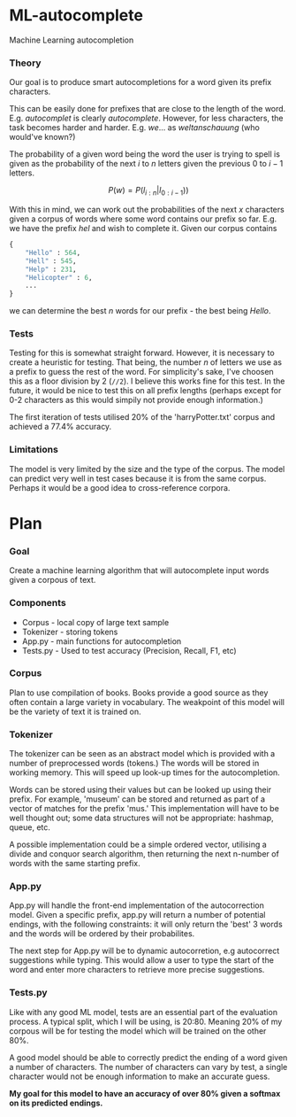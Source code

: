 # ML-autocomplete

Machine Learning autocompletion

### Theory

Our goal is to produce smart autocompletions for a word given its prefix characters. 

This can be easily done for prefixes that are close to the length of the word. E.g. $autocomplet$ is clearly $autocomplete$. However, for less characters, the task becomes harder and harder. E.g. $we...$ as $weltanschauung$ (who would've known?)

The probability of a given word being the word the user is trying to spell is given as the probability of the next $i$ to $n$ letters given the previous $0$ to $i-1$ letters.

$$
P(w) = P(l_{i:n}|l_{0:i-1}))
$$

With this in mind, we can work out the probabilities of the next $x$ characters given a corpus of words where some word contains our prefix so far. E.g. we have the prefix $hel$ and wish to complete it. Given our corpus contains 

```python
{
	"Hello" : 564, 
	"Hell" : 545,
	"Help" : 231,
	"Helicopter" : 6,
	...
}
```

we can determine the best $n$ words for our prefix - the best being $Hello$.

### Tests

Testing for this is somewhat straight forward. However, it is necessary to create a heuristic for testing. That being, the number $n$ of letters we use as a prefix to guess the rest of the word. For simplicity's sake, I've choosen this as a floor division by 2 (`//2`). I believe this works fine for this test. In the future, it would be nice to test this on all prefix lengths (perhaps except for 0-2 characters as this would simpily not provide enough information.)

The first iteration of tests utilised 20% of the 'harryPotter.txt' corpus and achieved a $77.4$% accuracy. 

### Limitations

The model is very limited by the size and the type of the corpus. The model can predict very well in test cases because it is from the same corpus. Perhaps it would be a good idea to cross-reference corpora.

# Plan

### Goal

Create a machine learning algorithm that will autocomplete input words given a corpous of text.

### Components

* Corpus - local copy of large text sample
* Tokenizer - storing tokens
* App.py - main functions for autocompletion
* Tests.py - Used to test accuracy (Precision, Recall, F1, etc)

### Corpus

Plan to use compilation of books. Books provide a good source as they often contain a large variety in vocabulary. The weakpoint of this model will be the variety of text it is trained on.

### Tokenizer

The tokenizer can be seen as an abstract model which is provided with a number of preprocessed words (tokens.) The words will be stored in working memory. This will speed up look-up times for the autocompletion.

Words can be stored using their values but can be looked up using their prefix. For example, 'museum' can be stored and returned as part of a vector of matches for the prefix 'mus.' This implementation will have to be well thought out; some data structures will not be appropriate: hashmap, queue, etc.

A possible implementation could be a simple ordered vector, utilising a divide and conquor search algorithm, then returning the next n-number of words with the same starting prefix.

### App.py

App.py will handle the front-end implementation of the autocorrection model. Given a specific prefix, app.py will return a number of potential endings, with the following constraints: it will only return the 'best' 3 words and the words will be ordered by their probabilites.

The next step for App.py will be to dynamic autocorretion, e.g autocorrect suggestions while typing. This would allow a user to type the start of the word and enter more characters to retrieve more precise suggestions.

### Tests.py

Like with any good ML model, tests are an essential part of the evaluation process. A typical split, which I will be using, is 20:80. Meaning 20% of my corpous will be for testing the model which will be trained on the other 80%.

A good model should be able to correctly predict the ending of a word given a number of characters. The number of characters can vary by test, a single character would not be enough information to make an accurate guess.

**My goal for this model to have an accuracy of over 80% given a softmax on its predicted endings.**
